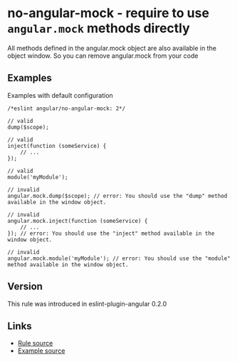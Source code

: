 <!-- WARNING: Generated documentation. Edit docs and examples in the rule and examples file ('rules/no-angular-mock.js', 'examples/no-angular-mock.js'). -->

# no-angular-mock - require to use `angular.mock` methods directly

All methods defined in the angular.mock object are also available in the object window.
So you can remove angular.mock from your code

## Examples

Examples with default configuration

    /*eslint angular/no-angular-mock: 2*/

    // valid
    dump($scope);

    // valid
    inject(function (someService) {
        // ...
    });

    // valid
    module('myModule');

    // invalid
    angular.mock.dump($scope); // error: You should use the "dump" method available in the window object.

    // invalid
    angular.mock.inject(function (someService) {
        // ...
    }); // error: You should use the "inject" method available in the window object.

    // invalid
    angular.mock.module('myModule'); // error: You should use the "module" method available in the window object.

## Version

This rule was introduced in eslint-plugin-angular 0.2.0

## Links

* [Rule source](../rules/no-angular-mock.js)
* [Example source](../examples/no-angular-mock.js)
